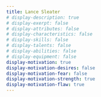 ```yaml
---
title: Lance Sleater
# display-description: true
# display-exerpt: false
# display-attributes: false
# display-characteristics: false
# display-skills: false
# display-talents: false
# display-abilities: false
# display-equipment: false
display-motivation: true
display-motivation-desires: false
display-motivation-fear: false
display-motivation-strength: true
display-motivation-flaw: true
---
```

